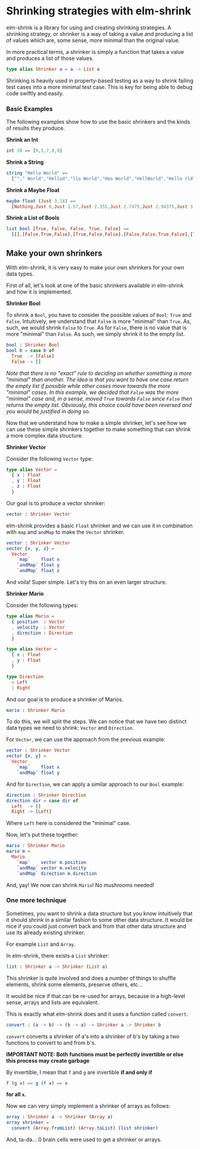 # Shrinking strategies with elm-shrink

elm-shrink is a library for using and creating shrinking strategies. A
shrinking strategy, or shrinker is a way of taking a value and producing a
list of values which are, some sense, more minimal than the original value.

In more practical terms, a shrinker is simply a function that takes a value
and produces a list of those values.

```elm
type alias Shrinker a = a -> List a
```

Shrinking is heavily used in property-based testing as a way to shrink
failing test cases into a more minimal test case. This is key for being
able to debug code swiftly and easily.

### Basic Examples

The following examples show how to use the basic shrinkers and the kinds of
results they produce.

**Shrink an Int**

```elm
int 10 == [0,5,7,8,9]
```


**Shrink a String**

```elm
string "Hello World" ==
  [""," World","Hellod","llo World","Heo World","HellWorld","Hello rld","Hello Wod","ello World","Hllo World","Helo World","Helo World","Hell World","HelloWorld","Hello orld","Hello Wrld","Hello Wold","Hello Word","Hello Worl","\0ello World","$ello World","6ello World","?ello World","Cello World","Eello World","Fello World","Gello World","H\0llo World","H2llo World","HKllo World","HXllo World","H^llo World","Hallo World","Hcllo World","Hdllo World","He\0lo World","He6lo World","HeQlo World","He^lo World","Heelo World","Hehlo World","Hejlo World","Heklo World","Hel\0o World","Hel6o World","HelQo World","Hel^o World","Heleo World","Helho World","Heljo World","Helko World","Hell\0 World","Hell7 World","HellS World","Hella World","Hellh World","Hellk World","Hellm World","Helln World","Hello\0World","HelloWorld","HelloWorld","HelloWorld","HelloWorld","HelloWorld","Hello \0orld","Hello +orld","Hello Aorld","Hello Lorld","Hello Qorld","Hello Torld","Hello Uorld","Hello Vorld","Hello W\0rld","Hello W7rld","Hello WSrld","Hello Warld","Hello Whrld","Hello Wkrld","Hello Wmrld","Hello Wnrld","Hello Wo\0ld","Hello Wo9ld","Hello WoUld","Hello Wocld","Hello Wojld","Hello Wonld","Hello Wopld","Hello Woqld","Hello Wor\0d","Hello Wor6d","Hello WorQd","Hello Wor^d","Hello Wored","Hello Worhd","Hello Worjd","Hello Workd","Hello Worl\0","Hello Worl2","Hello WorlK","Hello WorlW","Hello Worl]","Hello Worl`","Hello Worlb","Hello Worlc"]
```

**Shrink a Maybe Float**

```elm
maybe float (Just 3.14) ==
  [Nothing,Just 0,Just 1.57,Just 2.355,Just 2.7475,Just 2.94375,Just 3.041875,Just 3.0909375,Just 3.11546875,Just 3.127734375,Just 3.1338671875,Just 3.1369335937500002,Just 3.138466796875,Just 3.1392333984375,Just 3.1396166992187498,Just 3.1398083496093747]
```

**Shrink a List of Bools**

```elm
list bool [True, False, False, True, False] ==
  [[],[False,True,False],[True,False,False],[False,False,True,False],[True,False,True,False],[True,False,True,False],[True,False,False,False],[True,False,False,True],[False,False,False,True,False],[True,False,False,False,False]]
```


## Make your own shrinkers

With elm-shrink, it is very easy to make your own shrinkers for your own data
types.

First of all, let's look at one of the basic shrinkers available in elm-shrink
and how it is implemented.

**Shrinker Bool**

To shrink a `Bool`, you have to consider the possible values of `Bool`: `True`
and `False`. Intuitively, we understand that `False` is more "minimal"
than `True`. As, such, we would shrink `False` to `True`. As for `False`,
there is no value that is more "minimal" than `False`. As such, we simply
shrink it to the empty list.

```elm
bool : Shrinker Bool
bool b = case b of
  True  -> [False]
  False -> []
```

*Note that there is no "exact" rule to deciding on whether something is more
"minimal" than another. The idea is that you want to have one case return
the empty list if possible while other cases move towards the more "minimal"
cases. In this example, we decided that `False` was the more "minimal" case and,
in a sense, moved `True` towards `False` since `False` then returns the empty
list. Obviously, this choice could have been reversed and you would be
justified in doing so.*


Now that we understand how to make a simple shrinker, let's see how we can use
these simple shrinkers together to make something that can shrink a more
complex data structure.

**Shrinker Vector**

Consider the following `Vector` type:

```elm
type alias Vector =
  { x : Float
  , y : Float
  , z : Float
  }
```

Our goal is to produce a vector shrinker:

```elm
vector : Shrinker Vector
```

elm-shrink provides a basic `Float` shrinker and we can use it in combination
with `map` and `andMap` to make the `Vector` shrinker.

```elm
vector : Shrinker Vector
vector {x, y, z} =
  Vector
    `map`    float x
    `andMap` float y
    `andMap` float z
```

And voila! Super simple. Let's try this on an even larger structure.


**Shrinker Mario**

Consider the following types:

```elm
type alias Mario =
  { position  : Vector
  , velocity  : Vector
  , direction : Direction
  }

type alias Vector =
  { x : Float
  , y : Float
  }

type Direction
  = Left
  | Right
```

And our goal is to produce a shrinker of Marios.

```elm
mario : Shrinker Mario
```

To do this, we will split the steps. We can notice that we have two distinct
data types we need to shrink: `Vector` and `Direction`.

For `Vector`, we can use the approach from the previous example:

```elm
vector : Shrinker Vector
vector {x, y} =
  Vector
    `map`    float x
    `andMap` float y
```

And for `Direction`, we can apply a similar approach to our `Bool` example:

```elm
direction : Shrinker Direction
direction dir = case dir of
  Left  -> []
  Right -> [Left]
```

Where `Left` here is considered the "minimal" case.


Now, let's put these together:

```elm
mario : Shrinker Mario
mario m =
  Mario
    `map`    vector m.position
    `andMap` vector m.velocity
    `andMap` direction m.direction
```

And, yay! We now can shrink `Mario`! No mushrooms needed!

### One more technique

Sometimes, you want to shrink a data structure but you know intuitively that
it should shrink in a similar fashion to some other data structure. It would
be nice if you could just convert back and from that other data structure and
use its already existing shrinker.

For example `List` and `Array`.

In elm-shrink, there exists a `List` shrinker:

```elm
list : Shrinker a -> Shrinker (List a)
```

This shrinker is quite involved and does a number of things to shuffle elements,
shrink some elements, preserve others, etc...

It would be nice if that can be re-used for arrays, because in a high-level
sense, arrays and lists are equivalent.

This is exactly what elm-shrink does and it uses a function called `convert`.

```elm
convert : (a -> b) -> (b -> a) -> Shrinker a -> Shrinker b
```

`convert` converts a shrinker of a's into a shrinker of b's by taking a
two functions to convert to and from b's.

**IMPORTANT NOTE: Both functions must be perfectly invertible or else this
process may create garbage**

By invertible, I mean that `f` and `g` are invertible **if and only if**

```elm
f (g x) == g (f x) == x
```

**for all `x`.**

Now we can very simply implement a shrinker of arrays as follows:

```elm
array : Shrinker a -> Shrinker (Array a)
array shrinker =
  convert (Array.fromList) (Array.toList) (list shrinker)
```

And, ta-da... 0 brain cells were used to get a shrinker or arrays.
